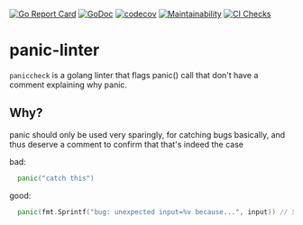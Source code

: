 [![Go Report Card](https://goreportcard.com/badge/github.com/ldemailly/panic-linter)](https://goreportcard.com/report/github.com/ldemailly/panic-linter)
[![GoDoc](https://godoc.org/github.com/ldemailly/panic-linter?status.svg)](https://pkg.go.dev/github.com/ldemailly/panic-linter)
[![codecov](https://codecov.io/gh/ldemailly/panic-linter/branch/main/graph/badge.svg)](https://codecov.io/gh/ldemailly/panic-linter)
[![Maintainability](https://api.codeclimate.com/v1/badges/bf83c496d49b169cd744/maintainability)](https://codeclimate.com/github/ldemailly/panic-linter/maintainability)
[![CI Checks](https://github.com/ldemailly/panic-linter/actions/workflows/include.yml/badge.svg)](https://github.com/ldemailly/panic-linter/actions/workflows/include.yml)

# panic-linter
`paniccheck` is a golang linter that flags panic() call that don't have a comment explaining why panic.


## Why?

panic should only be used very sparingly, for catching bugs basically, and thus deserve a comment to confirm that that's indeed the case

bad:
```go
  panic("catch this")
```

good:
```go
  panic(fmt.Sprintf("bug: unexpected input=%v because...", input)) // Shouldn't happen unless we have bug
```
